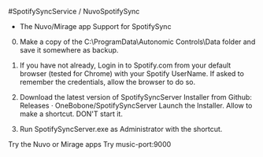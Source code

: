#SpotifySyncService / NuvoSpotifySync
- The Nuvo/Mirage app Support for SpotifySync

0. Make a copy of the C:\ProgramData\Autonomic Controls\Data folder and save it somewhere as backup.

1. If you have not already, Login in to Spotify.com from your default browser (tested for Chrome) with your Spotify UserName. If asked to remember the credentials, allow the browser to do so.

2. Download the latest version of SpotifySyncServer Installer from Github: Releases · OneBobone/SpotifySyncServer
   Launch the Installer. Allow to make a shortcut. DON'T start it.

5. Run SpotifySyncServer.exe as Administrator with the shortcut.

Try the Nuvo or Mirage apps
Try music-port:9000

